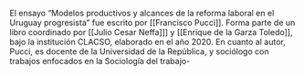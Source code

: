 El ensayo “Modelos productivos y alcances de la reforma laboral en el Uruguay
progresista” fue escrito por [[Francisco Pucci]]. Forma parte de un libro coordinado por [[Julio
Cesar Neffa]]] y [[Enrique de la Garza Toledo]], bajo la institución CLACSO, elaborado en el año 2020. En cuanto al autor, Pucci, es docente de la Universidad de la República, y sociólogo con trabajos enfocados en la Sociología del trabajo-